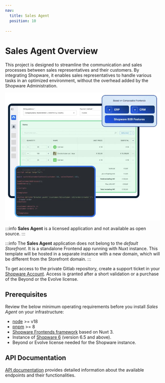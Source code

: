 ```yaml
---
nav:
  title: Sales Agent
  position: 10

---
```


# Sales Agent Overview

This project is designed to streamline the communication and sales processes between sales representatives and their customers. By integrating Shopware, it enables sales representatives to handle various tasks in an optimized environment, without the overhead added by the Shopware Administration.

![ ](../../assets/sales-agent-overview.jpg)

:::info
**Sales Agent** is a licensed application and not available as open source.
:::

:::info
The **Sales Agent** application does not belong to the *default Storefront*. It is a standalone Frontend app running with Nuxt instance. This template will be hosted in a separate instance with a new domain, which will be different from the Storefront domain.
:::

To get access to the private Gitlab repository, create a support ticket in your [Shopware Account](https://account.shopware.com). Access is granted after a short validation or a purchase of the Beyond or the Evolve license.

## Prerequisites

Review the below minimum operating requirements before you install *Sales Agent* on your infrastructure:

* [node](https://nodejs.org/en) >= v18
* [pnpm](https://pnpm.io/installation) >= 8
* [Shopware Frontends framework](https://frontends.shopware.com/) based on Nuxt 3.
* Instance of [Shopware 6](../../guides/installation/) (version 6.5 and above).
* Beyond or Evolve license needed for the Shopware instance.

## API Documentation

[API documentation](https://shopware.stoplight.io/docs/swag-sales-agent/) provides detailed information about the available endpoints and their functionalities.
